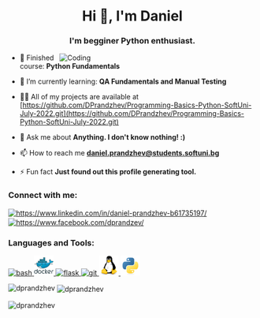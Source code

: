 <h1 align="center">Hi 👋, I'm Daniel</h1>
<h3 align="center">I'm begginer Python enthusiast.</h3>
<img align="right" alt="Coding" width="400" src="https://cdn.analyticsvidhya.com/wp-content/uploads/2020/02/python.gif">


- 🔭 Finished course: **Python Fundamentals**

- 👯 I’m currently learning: **QA Fundamentals and Manual Testing**

- 👨‍💻 All of my projects are available at [https://github.com/DPrandzhev/Programming-Basics-Python-SoftUni-July-2022.git](https://github.com/DPrandzhev/Programming-Basics-Python-SoftUni-July-2022.git)

- 💬 Ask me about **Anything. I don't know nothing! :)**

- 📫 How to reach me **daniel.prandzhev@students.softuni.bg**

- ⚡ Fun fact **Just found out this profile generating tool.**

<h3 align="left">Connect with me:</h3>
<p align="left">
<a href="https://www.linkedin.com/in/daniel-prandzhev-b61735197/" target="blank"><img align="center" src="https://raw.githubusercontent.com/rahuldkjain/github-profile-readme-generator/master/src/images/icons/Social/linked-in-alt.svg" alt="https://www.linkedin.com/in/daniel-prandzhev-b61735197/" height="30" width="40" /></a>
<a href="https://fb.com/https://www.facebook.com/dprandzev/" target="blank"><img align="center" src="https://raw.githubusercontent.com/rahuldkjain/github-profile-readme-generator/master/src/images/icons/Social/facebook.svg" alt="https://www.facebook.com/dprandzev/" height="30" width="40" /></a>
</p>

<h3 align="left">Languages and Tools:</h3>
<p align="left"> <a href="https://www.gnu.org/software/bash/" target="_blank" rel="noreferrer"> <img src="https://www.vectorlogo.zone/logos/gnu_bash/gnu_bash-icon.svg" alt="bash" width="40" height="40"/> </a> <a href="https://www.docker.com/" target="_blank" rel="noreferrer"> <img src="https://raw.githubusercontent.com/devicons/devicon/master/icons/docker/docker-original-wordmark.svg" alt="docker" width="40" height="40"/> </a> <a href="https://flask.palletsprojects.com/" target="_blank" rel="noreferrer"> <img src="https://www.vectorlogo.zone/logos/pocoo_flask/pocoo_flask-icon.svg" alt="flask" width="40" height="40"/> </a> <a href="https://git-scm.com/" target="_blank" rel="noreferrer"> <img src="https://www.vectorlogo.zone/logos/git-scm/git-scm-icon.svg" alt="git" width="40" height="40"/> </a> <a href="https://www.linux.org/" target="_blank" rel="noreferrer"> <img src="https://raw.githubusercontent.com/devicons/devicon/master/icons/linux/linux-original.svg" alt="linux" width="40" height="40"/> </a> <a href="https://www.python.org" target="_blank" rel="noreferrer"> <img src="https://raw.githubusercontent.com/devicons/devicon/master/icons/python/python-original.svg" alt="python" width="40" height="40"/> </a> </p>

<p><img align="left" src="https://github-readme-stats.vercel.app/api/top-langs?username=dprandzhev&show_icons=true&locale=en&layout=compact" alt="dprandzhev" /></p>

<p>&nbsp;<img align="center" src="https://github-readme-stats.vercel.app/api?username=dprandzhev&show_icons=true&locale=en" alt="dprandzhev" /></p>

<p><img align="center" src="https://github-readme-streak-stats.herokuapp.com/?user=dprandzhev&" alt="dprandzhev" /></p>
